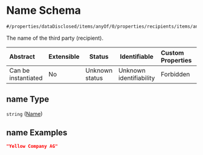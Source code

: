 # Name Schema

```txt
#/properties/dataDisclosed/items/anyOf/0/properties/recipients/items/anyOf/0/properties/name#/properties/dataDisclosed/items/anyOf/0/properties/recipients/items/anyOf/0/properties/name
```

The name of the third party (recipient).


| Abstract            | Extensible | Status         | Identifiable            | Custom Properties | Additional Properties | Access Restrictions | Defined In                                                           |
| :------------------ | ---------- | -------------- | ----------------------- | :---------------- | --------------------- | ------------------- | -------------------------------------------------------------------- |
| Can be instantiated | No         | Unknown status | Unknown identifiability | Forbidden         | Allowed               | none                | [tilt-schema.json\*](../out/tilt-schema.json "open original schema") |

## name Type

`string` ([Name](tilt-schema-properties-datadisclosed-items-anyof-anyof-schema-properties-recipients-items-anyof-anyof-schema-if-recipients-properties-name.md))

## name Examples

```json
"Yellow Company AG"
```
